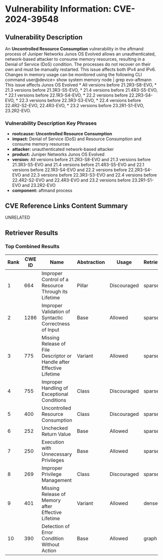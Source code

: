 # Vulnerability Information: CVE-2024-39548

## Vulnerability Description
An **Uncontrolled Resource Consumption** vulnerability in the aftmand process of Juniper Networks Junos OS Evolved allows an unauthenticated, network-based attacker to consume memory resources, resulting in a Denial of Service (DoS) condition. The processes do not recover on their own and must be manually restarted. This issue affects both IPv4 and IPv6. Changes in memory usage can be monitored using the following CLI command user@device> show system memory node | grep evo-aftmann This issue affects Junos OS Evolved * All versions before 21.2R3-S8-EVO, * 21.3 versions before 21.3R3-S5-EVO, * 21.4 versions before 21.4R3-S5-EVO, * 22.1 versions before 22.1R3-S4-EVO, * 22.2 versions before 22.2R3-S4-EVO, * 22.3 versions before 22.3R3-S3-EVO, * 22.4 versions before 22.4R2-S2-EVO, 22.4R3-EVO, * 23.2 versions before 23.2R1-S1-EVO, 23.2R2-EVO.

### Vulnerability Description Key Phrases
- **rootcause:** **Uncontrolled Resource Consumption**
- **impact:** Denial of Service (DoS) and Resource Consumption and consume memory resources
- **attacker:** unauthenticated network-based attacker
- **product:** Juniper Networks Junos OS Evolved
- **version:** All versions before 21.2R3-S8-EVO and 21.3 versions before 21.3R3-S5-EVO and 21.4 versions before 21.4R3-S5-EVO and 22.1 versions before 22.1R3-S4-EVO and 22.2 versions before 22.2R3-S4-EVO and 22.3 versions before 22.3R3-S3-EVO and 22.4 versions before 22.4R2-S2-EVO and 22.4R3-EVO and 23.2 versions before 23.2R1-S1-EVO and 23.2R2-EVO
- **component:** aftmand process

## CVE Reference Links Content Summary
UNRELATED

## Retriever Results

### Top Combined Results

| Rank | CWE ID | Name | Abstraction | Usage  | Retrievers | Individual Scores |
|------|--------|------|-------------|-------|------------|-------------------|
| 1 | 664 | Improper Control of a Resource Through its Lifetime | Pillar | Discouraged | sparse | 1.148 |
| 2 | 1286 | Improper Validation of Syntactic Correctness of Input | Base | Allowed | sparse | 1.143 |
| 3 | 775 | Missing Release of File Descriptor or Handle after Effective Lifetime | Variant | Allowed | sparse | 1.110 |
| 4 | 755 | Improper Handling of Exceptional Conditions | Class | Discouraged | sparse | 1.067 |
| 5 | 400 | Uncontrolled Resource Consumption | Class | Discouraged | sparse | 1.059 |
| 6 | 252 | Unchecked Return Value | Base | Allowed | sparse | 1.025 |
| 7 | 250 | Execution with Unnecessary Privileges | Base | Allowed | sparse | 0.954 |
| 8 | 269 | Improper Privilege Management | Class | Discouraged | sparse | 0.948 |
| 9 | 401 | Missing Release of Memory after Effective Lifetime | Variant | Allowed | dense | 0.587 |
| 10 | 390 | Detection of Error Condition Without Action | Base | Allowed | graph | 0.003 |

